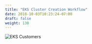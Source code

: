 ```yaml
---
title: "EKS Cluster Creation Workflow"
date: 2018-10-03T10:23:24-07:00
draft: false
weight: 130
---
```



![EKS Customers](/images/using_ec2_spot_instances_with_eks/introduction/eks-customers.svg)
